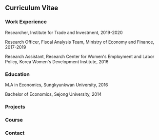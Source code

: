 ## Curriculum Vitae

### Work Experience
Researcher, Institute for Trade and Investment, 2019-2020

Research Officer, Fiscal Analysis Team, Ministry of Economy and Finance, 2017-2019

Research Assistant, Research Center for Women's Employment and Labor Policy, Korea Women's Development Institute, 2016

### Education
M.A in Economics, Sungkyunkwan University, 2016

Bachelor of Economics, Sejong University, 2014

### Projects

### Course

### Contact

